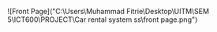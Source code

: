 ![Front Page]("C:\Users\Muhammad Fitrie\Desktop\UITM\SEM 5\ICT600\PROJECT\Car rental system ss\front page.png")